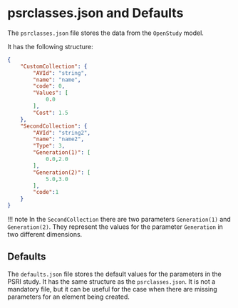 # psrclasses.json and Defaults

The `psrclasses.json` file stores the data from the `OpenStudy` model.

It has the following structure:

```json
{
    "CustomCollection": {
        "AVId": "string",
        "name": "name",
        "code": 0,
        "Values": [
            0.0
        ],
        "Cost": 1.5
    },
    "SecondCollection": {
        "AVId": "string2",
        "name": "name2",
        "Type": 3,
        "Generation(1)": [
            0.0,2.0
        ],
        "Generation(2)": [
            5.0,3.0
        ],
        "code":1
    }
}

```

!!! note
    In the `SecondCollection` there are two parameters `Generation(1)` and `Generation(2)`. They represent the values for the parameter `Generation` in two different dimensions.


## Defaults

The `defaults.json` file stores the default values for the parameters in the PSRI study. It has the same structure as the `psrclasses.json`.
It is not a mandatory file, but it can be useful for the case when there are missing parameters for an element being created.